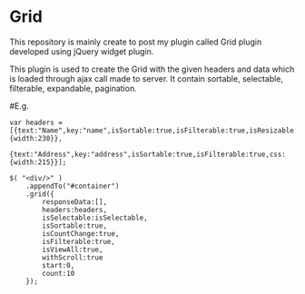 # Grid
This repository is mainly create to post my plugin called Grid plugin developed using jQuery widget plugin.


This plugin is used to create the Grid with the given headers and data which is loaded through ajax call made to server.
It contain sortable, selectable, filterable, expandable, pagination.

#E.g.

	var headers = [{text:"Name",key:"name",isSortable:true,isFilterable:true,isResizable:true,css:{width:230}},
		{text:"Address",key:"address",isSortable:true,isFilterable:true,css:{width:215}}];
		
	$( "<div/>" )
		.appendTo("#container")
		.grid({
			responseData:[],
			headers:headers,
			isSelectable:isSelectable,
			isSortable:true,
			isCountChange:true,
			isFilterable:true,
			isViewAll:true,
			withScroll:true
			start:0,
			count:10
		});
